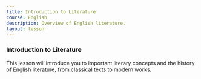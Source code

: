 ```yaml
---
title: Introduction to Literature
course: English
description: Overview of English literature.
layout: lesson
---
```


### Introduction to Literature

This lesson will introduce you to important literary concepts and the history of English literature, from classical texts to modern works.
